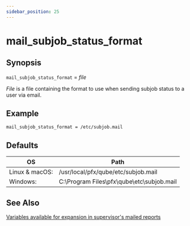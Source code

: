 ```yaml
---
sidebar_position: 25
---
```


# mail_subjob_status_format

## Synopsis

`mail_subjob_status_format` = _file_

_File_ is a file containing the format to use when sending subjob status to a user via email.

## Example

```
mail_subjob_status_format = /etc/subjob.mail
```

## Defaults

| OS             | Path                                      |
|----------------|-------------------------------------------|
| Linux & macOS: | /usr/local/pfx/qube/etc/subjob.mail       |
| Windows:       | C:\Program Files\pfx\qube\etc\subjob.mail |

## See Also

[Variables available for expansion in supervisor's mailed reports](../../developers-guide/Variables+available+for+expansion+in+supervisors+mailed+reports)

